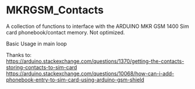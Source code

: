 # MKRGSM_Contacts
A collection of functions to interface with the ARDUINO MKR GSM 1400 Sim card phonebook/contact memory. Not optimized. 

Basic Usage in main loop 


Thanks to:<br>
https://arduino.stackexchange.com/questions/1370/getting-the-contacts-storing-contacts-to-sim-card<br>
https://arduino.stackexchange.com/questions/10068/how-can-i-add-phonebook-entry-to-sim-card-using-arduino-gsm-shield
